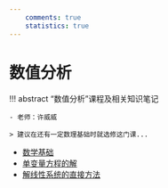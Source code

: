 ```yaml
---
    comments: true
    statistics: true
---
```


# 数值分析

!!! abstract
    “数值分析”课程及相关知识笔记

    - 老师：许威威

    > 建议在还有一定数理基础时就选修这门课...

- [数学基础](lec-1.md)
- [单变量方程的解](lec-2.md)
- [解线性系统的直接方法](lec-3.md)